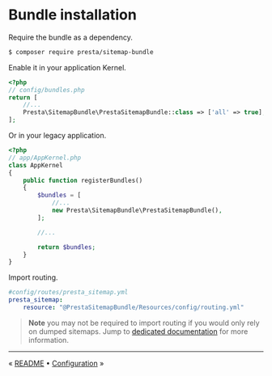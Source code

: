 # Bundle installation

Require the bundle as a dependency.

```bash
$ composer require presta/sitemap-bundle
```

Enable it in your application Kernel.

```php
<?php
// config/bundles.php
return [
    //...
    Presta\SitemapBundle\PrestaSitemapBundle::class => ['all' => true],
];
```

Or in your legacy application.

```php
<?php
// app/AppKernel.php
class AppKernel
{
    public function registerBundles()
    {
        $bundles = [
            //...
            new Presta\SitemapBundle\PrestaSitemapBundle(),
        ];

        //...

        return $bundles;
    }
}
```

Import routing.

```yaml
#config/routes/presta_sitemap.yml
presta_sitemap:
    resource: "@PrestaSitemapBundle/Resources/config/routing.yml"
```

> **Note** you may not be required to import routing if you would only rely on dumped sitemaps.
> Jump to [dedicated documentation](6-dumping-sitemap.md) for more information.


---

« [README](../../README.md) • [Configuration](2-configuration.md) »
